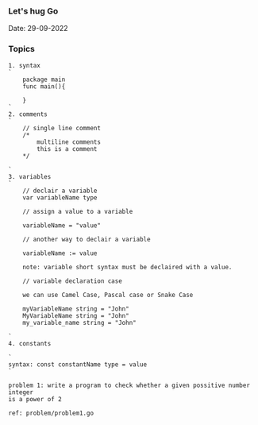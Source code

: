 

### Let's hug Go
Date: 29-09-2022

### Topics
    1. syntax
    `
        package main
        func main(){
            
        }
    `
    2. comments
    `
        // single line comment
        /*
            multiline comments
            this is a comment
        */
    
    `
    3. variables
    `
        // declair a variable
        var variableName type
        
        // assign a value to a variable

        variableName = "value"

        // another way to declair a variable

        variableName := value

        note: variable short syntax must be declaired with a value.

        // variable declaration case

        we can use Camel Case, Pascal case or Snake Case

        myVariableName string = "John"
        MyVariableName string = "John"
        my_variable_name string = "John"

    `
    4. constants

    ` 
    syntax: const constantName type = value
    `

    problem 1: write a program to check whether a given possitive number integer
    is a power of 2

    ref: problem/problem1.go

    